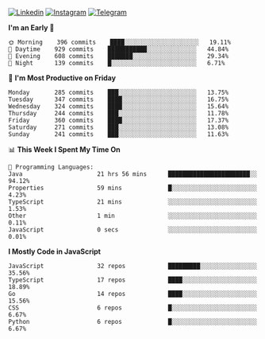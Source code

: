 [![Linkedin](https://img.shields.io/badge/-Archie-blue?style=flat-square&labelColor=gray&logo=Linkedin&logoColor=white&link=https://www.linkedin.com/in/archisdi)](https://www.linkedin.com/in/archisdi)
[![Instagram](https://img.shields.io/badge/-@archisdi-orange?style=flat-square&labelColor=gray&logo=Instagram&logoColor=white&link=https://www.instagram.com/archisdi)](https://www.instagram.com/archisdi)
[![Telegram](https://img.shields.io/badge/-aai-informational?style=flat-square&labelColor=gray&logo=telegram&logoColor=white&link=https://t.me/archisdi)](https://t.me/archisdi)

<!--START_SECTION:waka-->
**I'm an Early 🐤** 

```text
🌞 Morning    396 commits    ████░░░░░░░░░░░░░░░░░░░░░   19.11% 
🌆 Daytime    929 commits    ███████████░░░░░░░░░░░░░░   44.84% 
🌃 Evening    608 commits    ███████░░░░░░░░░░░░░░░░░░   29.34% 
🌙 Night      139 commits    █░░░░░░░░░░░░░░░░░░░░░░░░   6.71%

```
📅 **I'm Most Productive on Friday** 

```text
Monday       285 commits    ███░░░░░░░░░░░░░░░░░░░░░░   13.75% 
Tuesday      347 commits    ████░░░░░░░░░░░░░░░░░░░░░   16.75% 
Wednesday    324 commits    ████░░░░░░░░░░░░░░░░░░░░░   15.64% 
Thursday     244 commits    ███░░░░░░░░░░░░░░░░░░░░░░   11.78% 
Friday       360 commits    ████░░░░░░░░░░░░░░░░░░░░░   17.37% 
Saturday     271 commits    ███░░░░░░░░░░░░░░░░░░░░░░   13.08% 
Sunday       241 commits    ███░░░░░░░░░░░░░░░░░░░░░░   11.63%

```


📊 **This Week I Spent My Time On** 

```text
💬 Programming Languages: 
Java                     21 hrs 56 mins      ███████████████████████░░   94.12% 
Properties               59 mins             █░░░░░░░░░░░░░░░░░░░░░░░░   4.23% 
TypeScript               21 mins             ░░░░░░░░░░░░░░░░░░░░░░░░░   1.53% 
Other                    1 min               ░░░░░░░░░░░░░░░░░░░░░░░░░   0.11% 
JavaScript               0 secs              ░░░░░░░░░░░░░░░░░░░░░░░░░   0.01%

```

**I Mostly Code in JavaScript** 

```text
JavaScript               32 repos            █████████░░░░░░░░░░░░░░░░   35.56% 
TypeScript               17 repos            ████░░░░░░░░░░░░░░░░░░░░░   18.89% 
Go                       14 repos            ████░░░░░░░░░░░░░░░░░░░░░   15.56% 
CSS                      6 repos             █░░░░░░░░░░░░░░░░░░░░░░░░   6.67% 
Python                   6 repos             █░░░░░░░░░░░░░░░░░░░░░░░░   6.67%

```



<!--END_SECTION:waka-->